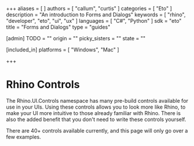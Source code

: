 +++
aliases = [ ]
authors = [ "callum", "curtis" ]
categories = [ "Eto" ]
description = "An introduction to Forms and Dialogs"
keywords = [ "rhino", "developer", "eto", "ui", "ux" ]
languages = [ "C#", "Python" ]
sdk = "eto"
title = "Forms and Dialogs"
type = "guides"

[admin]
TODO = ""
origin = ""
picky_sisters = ""
state = ""

[included_in]
platforms = [ "Windows", "Mac" ]

+++

# Rhino Controls
The Rhino.UI.Controls namespace has many pre-build controls available for use in your UIs.
Using these controls allows you to look more like Rhino, to make your UI more intuitive to those already familiar with Rhino. There is also the added benefit that you don't need to write these controls yourself.

There are 40+ controls available currently, and this page will only go over a few examples.

